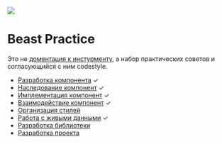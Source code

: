 ![](/img/title-image.jpg)

# Beast Practice

Это не [доментация к инстурменту](https://github.yandex-team.ru/kovchiy/beast/blob/master/README.md), а набор практических советов и согласующийся с ним codestyle.

- [Разработка компонента](/articles/01-component-development.md) ✓
- [Наследование компонент](/articles/02-component-inheritance.md) ✓
- [Имплементация компонент](/articles/03-component-implementation.md) ✓
- [Взаимодействие компонент](/articles/04-component-interaction.md) ✓
- [Организация стилей](/articles/05-css.md)
- [Работа с живыми данными](/articles/06-live-data.md) ✓
- [Разработка библиотеки](/articles/08-lib.md)
- [Разработка проекта](/articles/09-project.md)
